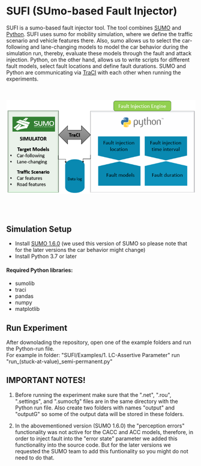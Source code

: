 # **SUFI (SUmo-based Fault Injector)**


SUFI is a sumo-based fault injector tool. The tool combines [SUMO](https://www.eclipse.org/sumo/) and [Python](https://www.python.org/). SUFI uses sumo for mobility simulation, where we define the traffic scenario and vehicle features there. Also, sumo allows us to select the car-following and lane-changing models to model the car behavior during the simulation run, thereby, evaluate these models through the fault and attack injection. Python, on the other hand, allows us to write scripts for different fault models, select fault locations and define fault durations. SUMO and Python are communicating via [TraCI](https://sumo.dlr.de/docs/TraCI.html) with each other when running the experiments.

<p align="center">
  <br><br>
  <img src="https://github.com/RISE-Dependable-Transport-Systems/SUFI/blob/master/Documentation/pictures/SUFI.PNG">
</p>
<br/> 
<br/> 


## Simulation Setup

* Install [SUMO 1.6.0](https://sourceforge.net/projects/sumo/files/sumo/version%201.6.0/) (we used this version of SUMO so please note that for the later versions the car behavior might change)
* Install Python 3.7 or later

#### Required Python libraries:
* sumolib
* traci
* pandas
* numpy
* matplotlib

## Run Experiment
After downolading the repository, open one of the example folders and run the Python-run file. <br/> 
For example in folder: "SUFI/Examples/1. LC-Assertive Parameter"    run    "run_(stuck-at-value)_semi-permanent.py"

## IMPORTANT NOTES!
1. Before running the experiment make sure that the ".net", ".rou", ".settings", and ".sumocfg" files are in the same directory with the Python run file. Also create two folders with names "output" and "outputG" so some of the output data will be stored in these folders.

2. In the abovementioned version (SUMO 1.6.0) the "perception errors" functionality was not active for the CACC and ACC models, therefore, in order to inject fault
into the "error state" parameter we added this functionality into the source code. But for the later versions we requested the SUMO team to add this funtionality so you might do not need to do that.
